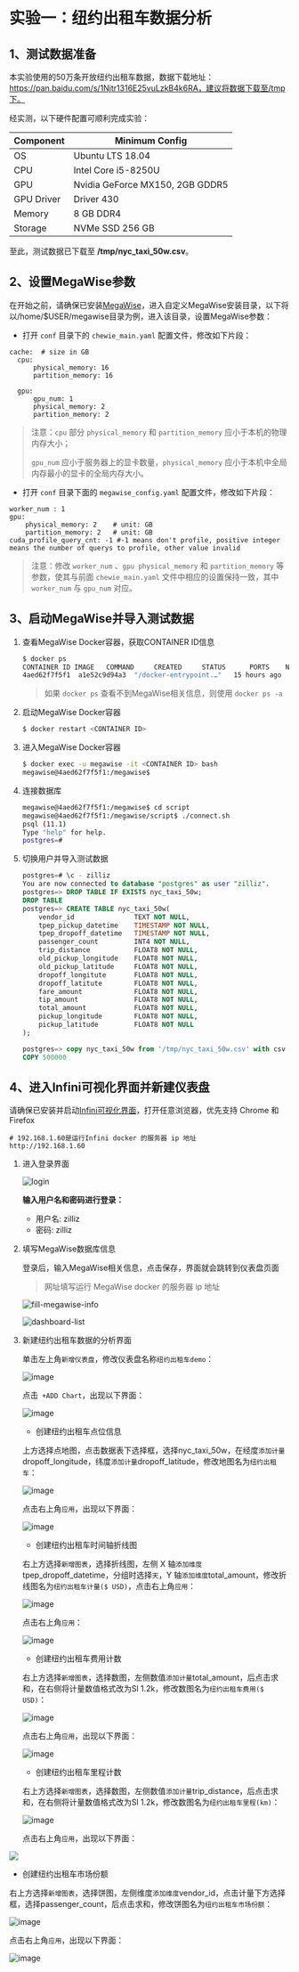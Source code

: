 # 实验一：纽约出租车数据分析

## 1、测试数据准备

本实验使用的50万条开放纽约出租车数据，数据下载地址：https://pan.baidu.com/s/1Njtr1316E25vuLzkB4k6RA，建议将数据下载至/tmp下。

经实测，以下硬件配置可顺利完成实验：

| Component  | Minimum Config                  |
| ---------- | ------------------------------- |
| OS         | Ubuntu LTS 18.04                |
| CPU        | Intel Core i5-8250U             |
| GPU        | Nvidia GeForce MX150, 2GB GDDR5 |
| GPU Driver | Driver 430                      |
| Memory     | 8 GB DDR4                       |
| Storage    | NVMe SSD 256 GB                 |

至此，测试数据已下载至 **/tmp/nyc_taxi_50w.csv**。



## 2、设置MegaWise参数

在开始之前，请确保已安装[MegaWise](https://infini-analytics.github.io/#/install_infini_sql)，进入自定义MegaWise安装目录，以下将以/home/$USER/megawise目录为例，进入该目录，设置MegaWise参数：

- 打开 `conf` 目录下的 `chewie_main.yaml` 配置文件，修改如下片段：

```
cache:  # size in GB
  cpu:
      physical_memory: 16
      partition_memory: 16

  gpu:
      gpu_num: 1
      physical_memory: 2
      partition_memory: 2 
```

> 注意：`cpu` 部分 `physical_memory` 和 `partition_memory` 应小于本机的物理内存大小；
>
> `gpu_num` 应小于服务器上的显卡数量，`physical_memory` 应小于本机中全局内存最小的显卡的全局内存大小。

- 打开 `conf` 目录下面的 `megawise_config.yaml` 配置文件，修改如下片段：

```
worker_num : 1
gpu:
    physical_memory: 2    # unit: GB
    partition_memory: 2   # unit: GB
cuda_profile_query_cnt: -1 #-1 means don't profile, positive integer means the number of querys to profile, other value invalid
```

> 注意：修改 `worker_num` 、`gpu physical_memory` 和 `partition_memory` 等参数，使其与前面 `chewie_main.yaml` 文件中相应的设置保持一致，其中 `worker_num` 与 `gpu_num` 对应。



## 3、启动MegaWise并导入测试数据

1. 查看MegaWise Docker容器，获取CONTAINER ID信息

   ```bash
   $ docker ps 
   CONTAINER ID	IMAGE	COMMAND		CREATED		STATUS		PORTS	 NAMES
   4aed62f7f5f1  a1e52c9d94a3  "/docker-entrypoint.…"   15 hours ago   Up 15 hours 0.0.0.0:5433->5432/tcp   fervent_perlman
   ```

   > 如果 `docker ps` 查看不到MegaWise相关信息，则使用 `docker ps -a`

2. 启动MegaWise Docker容器

   ```bash
   $ docker restart <CONTAINER ID>
   ```

3. 进入MegaWise Docker容器

   ```bash
   $ docker exec -u megawise -it <CONTAINER ID> bash
   megawise@4aed62f7f5f1:/megawise$
   ```

4. 连接数据库

   ```bash
   megawise@4aed62f7f5f1:/megawise$ cd script
   megawise@4aed62f7f5f1:/megawise/script$ ./connect.sh 
   psql (11.1)
   Type "help" for help.
   postgres=# 
   ```

5. 切换用户并导入测试数据

   ```sql
   postgres=# \c - zilliz
   You are now connected to database "postgres" as user "zilliz".
   postgres=> DROP TABLE IF EXISTS nyc_taxi_50w;
   DROP TABLE
   postgres=> CREATE TABLE nyc_taxi_50w(
       vendor_id               TEXT NOT NULL,
       tpep_pickup_datetime    TIMESTAMP NOT NULL,
       tpep_dropoff_datetime   TIMESTAMP NOT NULL,
       passenger_count         INT4 NOT NULL,
       trip_distance           FLOAT8 NOT NULL,
       old_pickup_longitude    FLOAT8 NOT NULL,
       old_pickup_latitude     FLOAT8 NOT NULL,
       dropoff_longitute       FLOAT8 NOT NULL,
       dropoff_latitute        FLOAT8 NOT NULL,
       fare_amount             FLOAT8 NOT NULL,
       tip_amount              FLOAT8 NOT NULL,
       total_amount            FLOAT8 NOT NULL,
       pickup_longitude        FLOAT8 NOT NULL,
       pickup_latitude         FLOAT8 NOT NULL
   );
   
   postgres=> copy nyc_taxi_50w from '/tmp/nyc_taxi_50w.csv' with csv header delimiter ',';
   COPY 500000
   ```

## 4、进入Infini可视化界面并新建仪表盘

请确保已安装并启动[Infini可视化界面](https://infini-analytics.github.io/#/install_infini_bi)，打开任意浏览器，优先支持 Chrome 和 Firefox

```shell
# 192.168.1.60是运行Infini docker 的服务器 ip 地址
http://192.168.1.60
```

1. 进入登录界面

   ![login](./assets/login.png)

   **输入用户名和密码进行登录：**

   - 用户名: zilliz
   - 密码: zilliz

2. 填写MegaWise数据库信息

   登录后，输入MegaWise相关信息，点击保存，界面就会跳转到仪表盘页面

   > 网址填写运行 MegaWise docker 的服务器 ip 地址

   ![fill-megawise-info](./assets/fill-megawise-info.png)

   ![dashboard-list](./assets/dashboard-list.png)

3. 新建纽约出租车数据的分析界面

   单击左上角`新增仪表盘`，修改仪表盘名称`纽约出租车demo`：

   ![image](./assets/nyc_change_chart_name.png)

   点击` +ADD Chart`，出现以下界面：

   ![image](F:\files\bootcamp_infini\assets\after_add_chart.PNG)

   - 创建纽约出租车点位信息

   上方选择点地图，点击数据表下选择框，选择nyc_taxi_50w，在经度`添加计量`dropoff_longitude，纬度`添加计量`dropoff_latitude，修改地图名为`纽约出租车`：

   ![image](./assets/nyc_add_gis.png)

   点击右上角`应用`，出现以下界面：

   ![image](./assets/nyc_after_add_gis.png)

   - 创建纽约出租车时间轴折线图

   右上方选择`新增图表`，选择折线图，左侧 X 轴`添加维度`tpep_dropoff_datetime，分组时选择`天`，Y 轴`添加维度`total_amount，修改折线图名为`纽约出租车计量($ USD)`，点击右上角`应用`：

   ![image](./assets/nyc_add_line.png)

   点击右上角`应用`：

   ![image](./assets/nyc_after_add_line.png)

   

   - 创建纽约出租车费用计数

   右上方选择`新增图表`，选择数图，左侧数值`添加计量`total_amount，后点击求和，在右侧将计量数值格式改为Sl 1.2k，修改数图名为`纽约出租车费用($ USD)`：

   ![image](./assets/nyc_add_usd.png)

   点击右上角`应用`，出现以下界面：

   ![image](F:\files\bootcamp_infini\assets\nyc_after_add_usd.png)

   

   - 创建纽约出租车里程计数

   右上方选择`新增图表`，选择数图，左侧数值`添加计量`trip_distance，后点击求和，在右侧将计量数值格式改为Sl 1.2k，修改数图名为`纽约出租车里程(km)`：

   ![image](./assets/nyc_add_km.png)

   点击右上角`应用`，出现以下界面：

![](./assets/nyc_after_add_km.png)

   

   - 创建纽约出租车市场份额

   右上方选择`新增图表`，选择饼图，左侧维度`添加维度`vendor_id，点击计量下方选择框，选择passenger_count，后点击求和，修改饼图名为`纽约出租车市场份额`：

   ![image](./assets/nyc_add_market.png)

   点击右上角`应用`，出现以下界面：

![image](./assets/nyc_after_add_market.png)

   